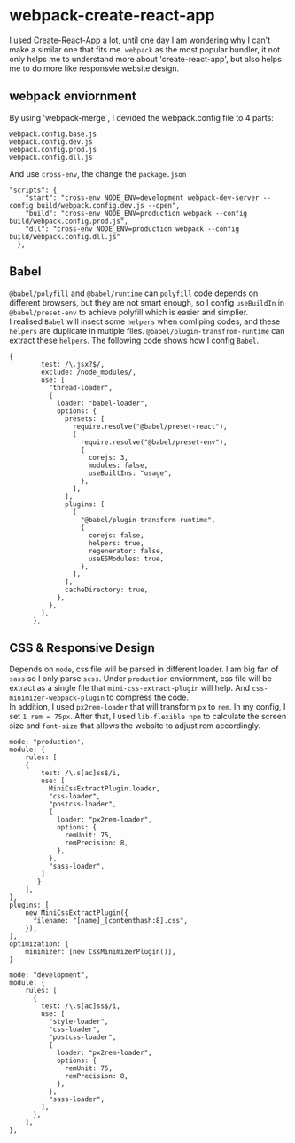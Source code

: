 # webpack-create-react-app
I used Create-React-App a lot, until one day I am wondering why I can't make a similar one that fits me. `webpack` as the most popular bundler, it not only helps me to understand more about 'create-react-app', but also helps me to do more like responsvie website design.

## webpack enviornment
By using 'webpack-merge`, I devided the webpack.config file to 4 parts: 
```
webpack.config.base.js
webpack.config.dev.js
webpack.config.prod.js
webpack.config.dll.js
```
And use `cross-env`, the change the `package.json`
```
"scripts": {
    "start": "cross-env NODE_ENV=development webpack-dev-server --config build/webpack.config.dev.js --open",
    "build": "cross-env NODE_ENV=production webpack --config build/webpack.config.prod.js",
    "dll": "cross-env NODE_ENV=production webpack --config build/webpack.config.dll.js"
  },
```

## Babel
`@babel/polyfill` and `@babel/runtime` can `polyfill` code depends on different browsers, but they are not smart enough, so I config `useBuildIn` in `@babel/preset-env` to achieve polyfill which is easier and simplier.  
I realised `Babel` will insect some `helpers` when comliping codes, and these `helpers` are duplicate in mutiple files. `@babel/plugin-transfrom-runtime` can extract these `helpers`.
The following code shows how I config `Babel`.
```
{
        test: /\.jsx?$/,
        exclude: /node_modules/,
        use: [
          "thread-loader",
          {
            loader: "babel-loader",
            options: {
              presets: [
                require.resolve("@babel/preset-react"),
                [
                  require.resolve("@babel/preset-env"),
                  {
                    corejs: 3,
                    modules: false,
                    useBuiltIns: "usage",
                  },
                ],
              ],
              plugins: [
                [
                  "@babel/plugin-transform-runtime",
                  {
                    corejs: false,
                    helpers: true,
                    regenerator: false,
                    useESModules: true,
                  },
                ],
              ],
              cacheDirectory: true,
            },
          },
        ],
      },
```
## CSS & Responsive Design
Depends on `mode`, css file will be parsed in different loader. I am big fan of `sass` so I only parse `scss`. Under `production` enviornment, css file will be extract as a single file that `mini-css-extract-plugin` will help. And `css-minimizer-webpack-plugin` to compress the code.  
In addition, I used `px2rem-loader` that will transform `px` to `rem`. In my config, I set `1 rem = 75px`. After that, I used `lib-flexible npm` to calculate the screen size and `font-size` that allows the website to adjust rem accordingly.

```
mode: "production',
module: {
    rules: [
    {
        test: /\.s[ac]ss$/i,
        use: [
          MiniCssExtractPlugin.loader,
          "css-loader",
          "postcss-loader",
          {
            loader: "px2rem-loader",
            options: {
              remUnit: 75,
              remPrecision: 8,
            },
          },
          "sass-loader",
        ]
       }
    ],
},
plugins: [
    new MiniCssExtractPlugin({
      filename: "[name]_[contenthash:8].css",
    }),
],
optimization: {
    minimizer: [new CssMinimizerPlugin()],
}
```
```
mode: "development",
module: {
    rules: [
      {
        test: /\.s[ac]ss$/i,
        use: [
          "style-loader",
          "css-loader",
          "postcss-loader",
          {
            loader: "px2rem-loader",
            options: {
              remUnit: 75,
              remPrecision: 8,
            },
          },
          "sass-loader",
        ],
      },
    ],
},
```
## 
